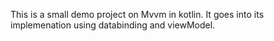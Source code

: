 This is a small demo project on Mvvm in kotlin. It goes into its implemenation using databinding and viewModel.
